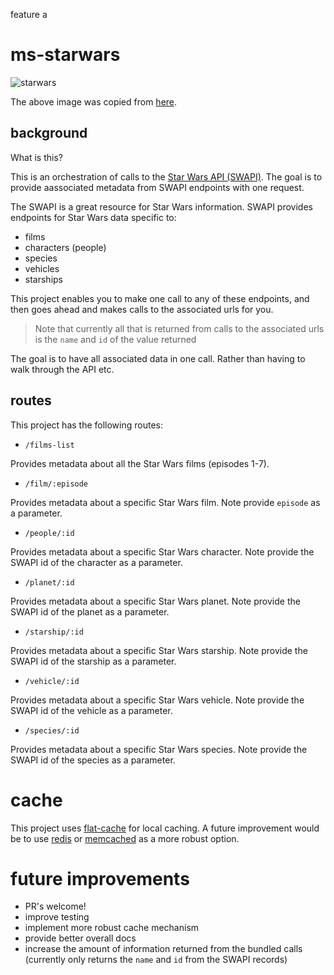feature a
# ms-starwars

![starwars](/assets/starwars.png)

The above image was copied from [here](https://upload.wikimedia.org/wikipedia/commons/thumb/6/6c/Star_Wars_Logo.svg/1200px-Star_Wars_Logo.svg.png).

## background

What is this?

This is an orchestration of calls to the [Star Wars API (SWAPI)](https://swapi.co/). The goal is to provide aassociated metadata from SWAPI endpoints with one request.

The SWAPI is a great resource for Star Wars information. SWAPI provides endpoints for Star Wars data specific to:

- films
- characters (people)
- species
- vehicles
- starships

This project enables you to make one call to any of these endpoints, and then goes ahead and makes calls to the associated urls for you.

> Note that currently all that is returned from calls to the associated urls is the `name` and `id` of the value returned

The goal is to have all associated data in one call. Rather than having to walk through the API etc.

## routes

This project has the following routes:

- `/films-list`

Provides metadata about all the Star Wars films (episodes 1-7).

- `/film/:episode`

Provides metadata about a specific Star Wars film. Note provide `episode` as a parameter.

- `/people/:id`

Provides metadata about a specific Star Wars character. Note provide the SWAPI id of the character as a parameter.

- `/planet/:id`

Provides metadata about a specific Star Wars planet. Note provide the SWAPI id of the planet as a parameter.

- `/starship/:id`

Provides metadata about a specific Star Wars starship. Note provide the SWAPI id of the starship as a parameter.

- `/vehicle/:id`

Provides metadata about a specific Star Wars vehicle. Note provide the SWAPI id of the vehicle as a parameter.

- `/species/:id`

Provides metadata about a specific Star Wars species. Note provide the SWAPI id of the species as a parameter.

# cache

This project uses [flat-cache](https://www.npmjs.com/package/flat-cache) for local caching. A future improvement would be to use [redis](https://redis.io/) or [memcached](https://en.wikipedia.org/wiki/Memcached) as a more robust option.

# future improvements

- PR's welcome!
- improve testing
- implement more robust cache mechanism
- provide better overall docs
- increase the amount of information returned from the bundled calls (currently only returns the `name` and `id` from the SWAPI records)
